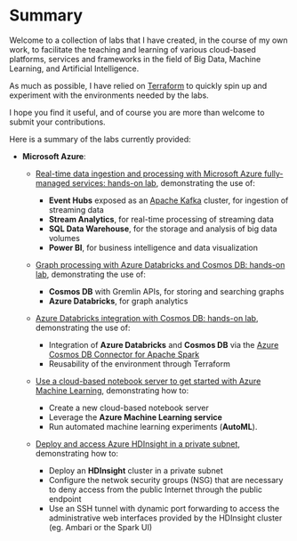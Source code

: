 # Summary

Welcome to a collection of labs that I have created, in the course of my own work, to facilitate the teaching and learning of various cloud-based platforms, services and frameworks in the field of Big Data, Machine Learning, and Artificial Intelligence.

As much as possible, I have relied on [Terraform](https://www.terraform.io/) to quickly spin up and experiment with the environments needed by the labs.

I hope you find it useful, and of course you are more than welcome to submit your contributions.

Here is a summary of the labs currently provided:

- **Microsoft Azure**:

  - [Real-time data ingestion and processing with Microsoft Azure fully-managed services: hands-on lab](azure/stream-analytics), demonstrating the use of:
    - **Event Hubs** exposed as an [Apache Kafka](https://kafka.apache.org/) cluster, for ingestion of streaming data
    - **Stream Analytics**, for real-time processing of streaming data
    - **SQL Data Warehouse**, for the storage and analysis of big data volumes
    - **Power BI**, for business intelligence and data visualization

  - [Graph processing with Azure Databricks and Cosmos DB: hands-on lab](azure/cosmosdb/graph), demonstrating the use of:
    - **Cosmos DB** with Gremlin APIs, for storing and searching graphs
    - **Azure Databricks**, for graph analytics

  - [Azure Databricks integration with Cosmos DB: hands-on lab](azure/databricks), demonstrating the use of:
    - Integration of **Azure Databricks** and **Cosmos DB** via the [Azure Cosmos DB Connector for Apache Spark](https://github.com/Azure/azure-cosmosdb-spark)
    - Reusability of the environment through Terraform

  - [Use a cloud-based notebook server to get started with Azure Machine Learning](azure/machine-learning/basic), demonstrating how to:
    - Create a new cloud-based notebook server
    - Leverage the **Azure Machine Learning service**
    - Run automated machine learning experiments (**AutoML**). 

  - [Deploy and access Azure HDInsight in a private subnet](azure/hdinsight/hdinsight-private-subnet.ipynb), demonstrating how to:
    - Deploy an **HDInsight** cluster in a private subnet
    - Configure the netwok security groups (NSG) that are necessary to deny access from the public Internet through the public endpoint
    - Use an SSH tunnel with dynamic port forwarding to access the administrative web interfaces provided by the HDInsight cluster (eg. Ambari or the Spark UI)